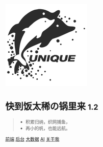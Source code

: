 ![logo](assets/images/framework/icon.svg)

# 快到饭太稀の锅里来 <small>1.2</small>

> * 积累归纳，织网捕鱼，   
> * 再小的帆，也能远航。

[前端](front/)
[后台](background/)
[大数据](bigdata/)
[AI](AI)
[关于我](about)



<!-- background image -->

<!-- ![](assets/images/framework/bj.jpg) -->

<!-- background color -->

<!-- ![color](#f0f0f0) -->